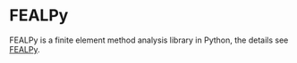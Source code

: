 # FEALPy

FEALPy is a finite element method analysis library in Python, the details see [FEALPy](https://github.com/weihuayi/fealpy).




